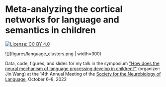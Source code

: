 # Meta-analyzing the cortical networks for language and semantics in children

[![License: CC BY 4.0](https://img.shields.io/badge/License-CC_BY_4.0-lightgrey.svg)](https://creativecommons.org/licenses/by/4.0/)

![](figures/language_clusters.png | width=300)

Data, code, figures, and slides for my talk in the symposium ["How does the neural mechanism of language processing develop in children?"](https://web.archive.org/web/20220915133402/https://www.neurolang.org/symposia/?id=23) (organizer: Jin Wang) at the 14th Annual Meeting of the [Society for the Neurobiology of Language](https://www.neurolang.org), October 6–8, 2022
